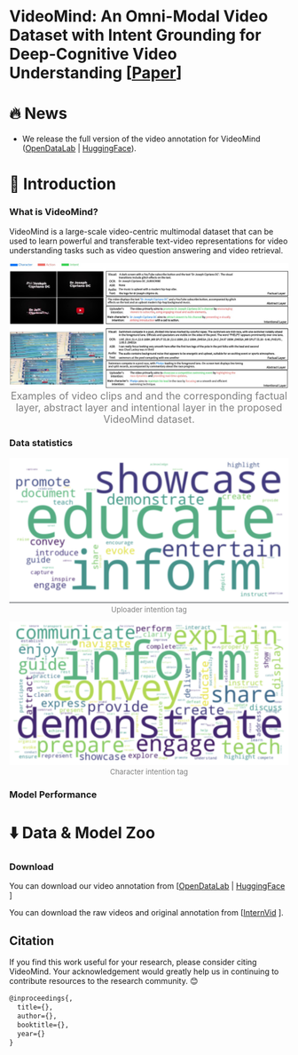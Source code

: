 # VideoMind: An Omni-Modal Video Dataset with Intent Grounding for Deep-Cognitive Video Understanding \[[Paper]()\]

# :fire: News
- We release the full version of the video annotation for VideoMind ([OpenDataLab](https://opendatalab.com/Dixin/VideoMind) | [HuggingFace](https://opendatalab.com/Dixin/VideoMind)). 
  
# :book: Introduction

### What is VideoMind?
VideoMind is a large-scale video-centric multimodal dataset that can be used to learn powerful and transferable text-video representations for video understanding tasks such as video question answering and video retrieval. 

<p align="center">
<img src="image/examples.png" alt="examples for VideoMind"/>
<font size=4 color="gray">Examples of video clips and and the corresponding factual layer, abstract layer and intentional layer in the proposed VideoMind dataset.</font>
</p>

### Data statistics

<p align="center">
<img src="image/uploader_intention_tag.png" alt="uploader_intention_tag"/>
<font size=2 color="gray">Uploader intention tag</font>
</p>

<p align="center">
<img src="image/character_intention_tag.png" alt="character_intention_tag"/>
<font size=2 color="gray">Character intention tag</font>
</p>

### Model Performance

# :arrow_down: Data & Model Zoo

### Download
You can download our video annotation from \[[OpenDataLab](https://opendatalab.com/Dixin/VideoMind) \| [HuggingFace](https://opendatalab.com/Dixin/VideoMind) \]

You can download the raw videos and original annotation from \[[InternVid](https://opendatalab.com/shepshep/InternVid) \].

## Citation
If you find this work useful for your research, please consider citing VideoMind. Your acknowledgement would greatly help us in continuing to contribute resources to the research community. 😊
```
@inproceedings{,
  title={},
  author={},
  booktitle={},
  year={}
}
```

